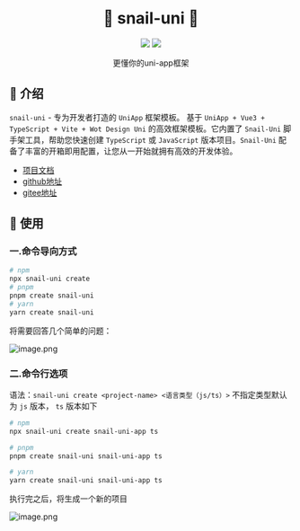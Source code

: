 <h1 align="center">🌾 snail-uni 🌾</h1>
<p align="center">
    <a href="https://www.npmjs.com/package/snail-uni"><img src="https://img.shields.io/npm/dm/snail-uni?colorA=363a4f&colorB=f5a97f&style=for-the-badge"></a>
    <a href="https://www.npmjs.com/package/snail-uni"><img src="https://img.shields.io/npm/v/snail-uni?colorA=363a4f&colorB=a6da95&style=for-the-badge"></a>
</p>

<p align="center">更懂你的uni-app框架</p>

## 🌴 介绍

`snail-uni` - 专为开发者打造的 `UniApp` 框架模板。 基于 `UniApp + Vue3 + TypeScript + Vite + Wot Design Uni` 的高效框架模板。它内置了 `Snail-Uni` 脚手架工具，帮助您快速创建 `TypeScript` 或 `JavaScript` 版本项目。`Snail-Uni` 配备了丰富的开箱即用配置，让您从一开始就拥有高效的开发体验。

- [项目文档](https://hu-snail.github.io/snail-uni/)
- [github地址](https://github.com/hu-snail/snail-uni)
- [gitee地址](https://gitee.com/hu-snail/snail-uni)

## 🚀 使用

### 一.命令导向方式

```sh
# npm
npx snail-uni create
# pnpm
pnpm create snail-uni 
# yarn
yarn create snail-uni

```

将需要回答几个简单的问题：

![image.png](https://gitee.com/hu-snail/snail-uni/raw/main/create-snail-uni/static/cli.jpg)

### 二.命令行选项

语法：`snail-uni create <project-name> <语言类型（js/ts）>` 不指定类型默认为 `js` 版本， `ts` 版本如下

```sh
# npm
npx snail-uni create snail-uni-app ts

# pnpm
pnpm create snail-uni snail-uni-app ts

# yarn
yarn create snail-uni snail-uni-app ts
```

执行完之后，将生成一个新的项目

![image.png](https://gitee.com/hu-snail/snail-uni/raw/main/create-snail-uni/static/cli-res.jpg)
